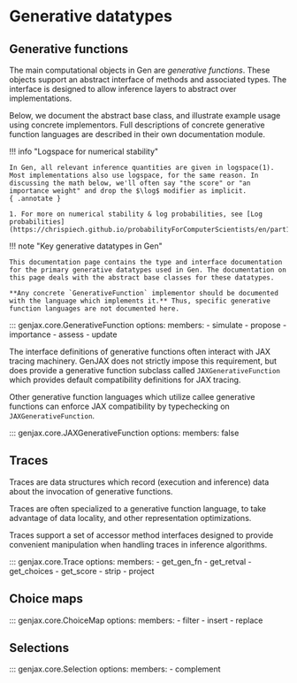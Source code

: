 # Generative datatypes

## Generative functions

The main computational objects in Gen are _generative functions_. These objects support an abstract interface of methods and associated types. The interface is designed to allow inference layers to abstract over implementations.

Below, we document the abstract base class, and illustrate example usage using concrete implementors. Full descriptions of concrete generative function languages are described in their own documentation module.

!!! info "Logspace for numerical stability"

    In Gen, all relevant inference quantities are given in logspace(1). Most implementations also use logspace, for the same reason. In discussing the math below, we'll often say "the score" or "an importance weight" and drop the $\log$ modifier as implicit.
    { .annotate }

    1. For more on numerical stability & log probabilities, see [Log probabilities](https://chrispiech.github.io/probabilityForComputerScientists/en/part1/log_probabilities/).

!!! note "Key generative datatypes in Gen"
    
    This documentation page contains the type and interface documentation for the primary generative datatypes used in Gen. The documentation on this page deals with the abstract base classes for these datatypes. 

    **Any concrete `GenerativeFunction` implementor should be documented with the language which implements it.** Thus, specific generative function languages are not documented here.


::: genjax.core.GenerativeFunction
    options:
      members: 
        - simulate
        - propose
        - importance
        - assess
        - update

The interface definitions of generative functions often interact with JAX tracing machinery. GenJAX does not strictly impose this requirement, but does provide a generative function subclass called `JAXGenerativeFunction` which provides default compatibility definitions for JAX tracing.

Other generative function languages which utilize callee generative functions can enforce JAX compatibility by typechecking on `JAXGenerativeFunction`.

::: genjax.core.JAXGenerativeFunction
    options:
      members: false

## Traces

Traces are data structures which record (execution and inference) data about the invocation of generative functions.

Traces are often specialized to a generative function language, to take advantage of data locality, and other representation optimizations.

Traces support a set of accessor method interfaces designed to provide convenient manipulation when handling traces in inference algorithms.

::: genjax.core.Trace
    options:
      members: 
        - get_gen_fn
        - get_retval
        - get_choices
        - get_score
        - strip
        - project

## Choice maps

::: genjax.core.ChoiceMap
    options:
      members: 
        - filter
        - insert
        - replace

## Selections

::: genjax.core.Selection
    options:
      members: 
        - complement
